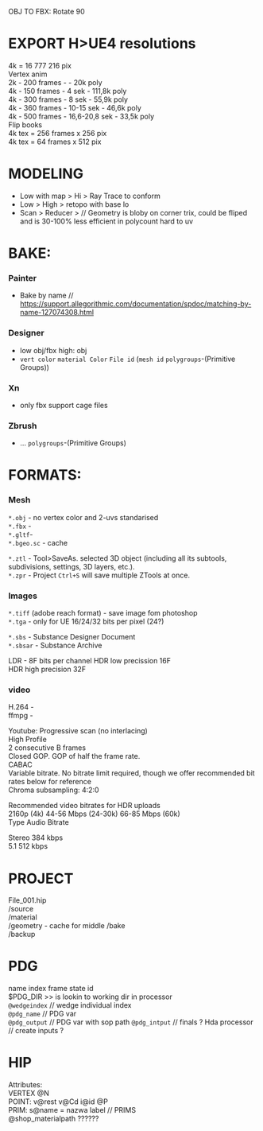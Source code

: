 OBJ TO FBX: Rotate 90

# EXPORT H>UE4 resolutions
4k = 16 777 216 pix  
Vertex anim   
2k - 200 frames -        - 20k poly  
4k - 150 frames - 4 sek - 111,8k poly  
4k - 300 frames - 8 sek - 55,9k poly  
4k - 360 frames - 10-15 sek - 46,6k poly  
4k - 500 frames - 16,6-20,8 sek - 33,5k poly  
Flip books  
4k tex = 256 frames x 256 pix  
4k tex =  64 frames x 512 pix  

# MODELING
- Low with map > Hi > Ray Trace to conform 
- Low > High > retopo with base lo
- Scan > Reducer > // Geometry is bloby on corner trix, could be fliped and is 30-100% less efficient in polycount hard to uv

# BAKE:
### Painter 
- Bake by name // https://support.allegorithmic.com/documentation/spdoc/matching-by-name-127074308.html  
### Designer
- low obj/fbx  high: obj
- `vert color` `material Color` `File id`   (`mesh id` `polygroups`-(Primitive Groups)) 
### Xn
- only fbx support cage files
### Zbrush
- ... `polygroups`-(Primitive Groups)
# FORMATS:   
### Mesh  
`*.obj` - no vertex color and 2-uvs standarised  
`*.fbx` -  
`*.gltf`-   
`*.bgeo.sc` - cache  

`*.ztl` - Tool>SaveAs. selected 3D object (including all its subtools, subdivisions, settings, 3D layers, etc.).  
`*.zpr` - Project `Ctrl+S` will save multiple ZTools at once.  
### Images   
`*.tiff` (adobe reach format) - save image fom photoshop  
`*.tga` - only for UE  16/24/32 bits per pixel (24?)  

`*.sbs` - Substance Designer Document  
`*.sbsar` - Substance Archive  


LDR - 8F  bits per channel
HDR low precission 16F   
HDR high precision 32F  

### video
H.264 -  
ffmpg -  

Youtube:
Progressive scan (no interlacing)  
High Profile  
2 consecutive B frames  
Closed GOP. GOP of half the frame rate.  
CABAC  
Variable bitrate. No bitrate limit required, though we offer recommended bit rates below for reference  
Chroma subsampling: 4:2:0  

Recommended video bitrates for HDR uploads  
2160p (4k)	44-56 Mbps (24-30k)	66-85 Mbps (60k)  
Type	Audio Bitrate  

Stereo	384 kbps  
5.1	512 kbps  

# PROJECT  
File_001.hip  
/source  
/material  
/geometry - cache for middle
/bake  
/backup  

# PDG
name index frame state id   
$PDG_DIR >> is lookin to working dir in processor  
`@wedgeindex` // wedge individual index  
`@pdg_name` // PDG var  
`@pdg_output` // PDG var with sop path 
`@pdg_intput` // finals ?
Hda processor // create inputs ?   

# HIP
Attributes:  
VERTEX @N  
POINT: v@rest v@Cd i@id @P  
PRIM: s@name = nazwa label   // PRIMS  
@shop_materialpath  ??????  
